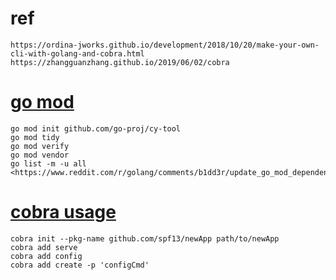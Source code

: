 # ref
	https://ordina-jworks.github.io/development/2018/10/20/make-your-own-cli-with-golang-and-cobra.html
	https://zhangguanzhang.github.io/2019/06/02/cobra

# [go mod](https://blog.csdn.net/benben_2015/article/details/82227338)
    go mod init github.com/go-proj/cy-tool
    go mod tidy
    go mod verify
    go mod vendor
    go list -m -u all <https://www.reddit.com/r/golang/comments/b1dd3r/update_go_mod_dependencies>

# [cobra usage](https://github.com/spf13/cobra/blob/master/cobra/README.md)
    cobra init --pkg-name github.com/spf13/newApp path/to/newApp
    cobra add serve
    cobra add config
    cobra add create -p 'configCmd'
